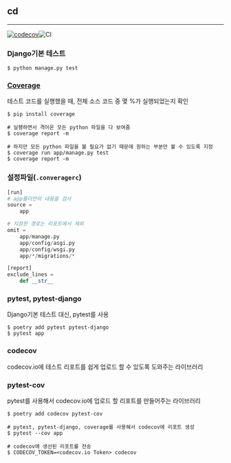 ## cd

----

[![codecov](https://codecov.io/gh/parkhongbeen/restudy_ci/branch/master/graph/badge.svg)](https://codecov.io/gh/parkhongbeen/restudy_ci)![CI](https://github.com/parkhongbeen/ci/workflows/CI/badge.svg)

### Django기본 테스트

```
$ python manage.py test
```

### [Coverage](https://coverage.readthedocs.io/en/coverage-5.0.4/#)

테스트 코드를 실행했을 때, 전체 소스 코드 중 몇 %가 실행되었는지 확인

```
$ pip install coverage
```

```
# 실행하면서 격어온 모든 python 파일을 다 보여줌
$ coverage report -m

# 하지만 모든 python 파일을 볼 필요가 없기 때문에 원하는 부분만 볼 수 있도록 지정
$ coverage run app/manage.py test
$ coverage report -m
```

### 설정파일(`.converagerc`)

```python
[run]
# app폴더안의 내용을 검사
source =
    app

# 지정한 경로는 리포트에서 제외
omit =
    app/manage.py
    app/config/asgi.py
    app/config/wsgi.py
    app/*/migrations/*

[report]
exclude_lines =
    def __str__
```

### pytest, pytest-django

Django기본 테스트 대신, pytest를 사용

```
$ poetry add pytest pytest-django
$ pytest app
```

### codecov

codecov.io에 테스트 리포트를 쉽게 업로드 할 수 있도록 도와주는 라이브러리

### pytest-cov

pytest를 사용해서 codecov.io에 업로드 할 리포트를 만들어주는 라이브러리

```
$ poetry add codecov pytest-cov

# pytest, pytest-django, coverage를 사용해서 codecov에 리포트 생성
$ pytest --cov app

# codecov에 생선된 리포트를 전송
$ CODECOV_TOKEN=<codecov.io Token> codecov
```